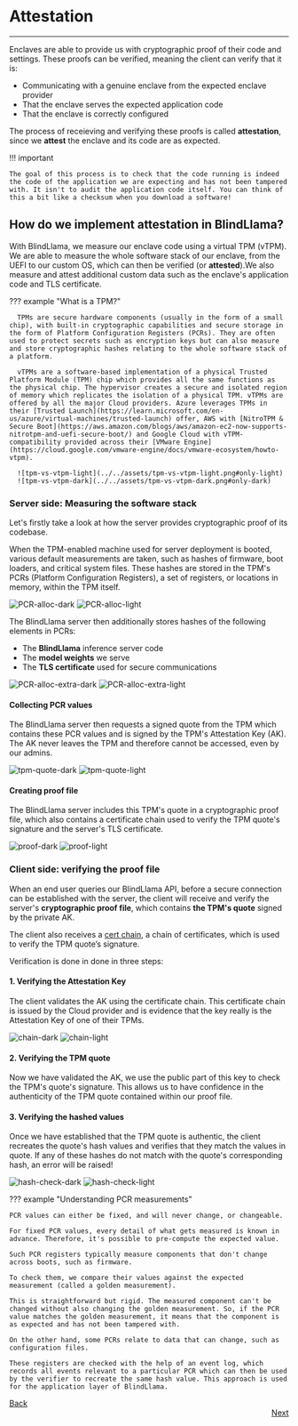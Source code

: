 # Attestation
________________________________________________________


Enclaves are able to provide us with cryptographic proof of their code and settings. These proofs can be verified, meaning the client can verify that it is:

- Communicating with a genuine enclave from the expected enclave provider
- That the enclave serves the expected application code
- That the enclave is correctly configured

The process of receieving and verifying these proofs is called **attestation**, since we **attest** the enclave and its code are as expected.

!!! important

    The goal of this process is to check that the code running is indeed the code of the application we are expecting and has not been tampered with. It isn't to audit the application code itself. You can think of this a bit like a checksum when you download a software!

## How do we implement attestation in BlindLlama?

With BlindLlama, we measure our enclave code using a virtual TPM (vTPM). We are able to measure the whole software stack of our enclave, from the UEFI to our custom OS, which can then be verified (or **attested**).We also measure and attest additional custom data such as the enclave's application code and TLS certificate.

??? example "What is a TPM?"

      TPMs are secure hardware components (usually in the form of a small chip), with built-in cryptographic capabilities and secure storage in the form of Platform Configuration Registers (PCRs). They are often used to protect secrets such as encryption keys but can also measure and store cryptographic hashes relating to the whole software stack of a platform.

      vTPMs are a software-based implementation of a physical Trusted Platform Module (TPM) chip which provides all the same functions as the physical chip. The hypervisor creates a secure and isolated region of memory which replicates the isolation of a physical TPM. vTPMs are offered by all the major Cloud providers. Azure leverages TPMs in their [Trusted Launch](https://learn.microsoft.com/en-us/azure/virtual-machines/trusted-launch) offer, AWS with [NitroTPM & Secure Boot](https://aws.amazon.com/blogs/aws/amazon-ec2-now-supports-nitrotpm-and-uefi-secure-boot/) and Google Cloud with vTPM-compatibility provided across their [VMware Engine](https://cloud.google.com/vmware-engine/docs/vmware-ecosystem/howto-vtpm).

      ![tpm-vs-vtpm-light](../../assets/tpm-vs-vtpm-light.png#only-light)
      ![tpm-vs-vtpm-dark](../../assets/tpm-vs-vtpm-dark.png#only-dark)

### Server side: Measuring the software stack

Let's firstly take a  look at how the server provides cryptographic proof of its codebase.

When the TPM-enabled machine used for server deployment is booted, various default measurements are taken, such as hashes of firmware, boot loaders, and critical system files. These hashes are stored in the TPM's PCRs (Platform Configuration Registers), a set of registers, or locations in memory, within the TPM itself.

![PCR-alloc-dark](../../assets/PCR-alloc-dark.png#only-dark)
![PCR-alloc-light](../../assets/pcr-alloc-light.png#only-light)

The BlindLlama server then additionally stores hashes of the following elements in PCRs:

+ The **BlindLlama** inference server code
+ The **model weights** we serve
+ The **TLS certificate** used for secure communications

![PCR-alloc-extra-dark](../../assets/PCR-alloc-extra-dark.png#only-dark)
![PCR-alloc-extra-light](../../assets/pcr-alloc-extra-light.png#only-light)

#### Collecting PCR values

The BlindLlama server then requests a signed quote from the TPM which contains these PCR values and is signed by the TPM's Attestation Key (AK). The AK never leaves the TPM and therefore cannot be accessed, even by our admins.

![tpm-quote-dark](../../assets/tpm-quote-dark.png#only-dark)
![tpm-quote-light](../../assets/tpm-quote-light.png#only-light)

#### Creating proof file

The BlindLlama server includes this TPM's quote in a cryptographic proof file, which also contains a certificate chain used to verify the TPM quote's signature and the server's TLS certificate.

![proof-dark](../../assets/proof-dark.png#only-dark)
![proof-light](../../assets/proof-light.png#only-light)

### Client side: verifying the proof file

When an end user queries our BlindLlama API, before a secure connection can be established with the server, the client will receive and verify the server's **cryptographic proof file**, which contains **the TPM's quote** signed by the private AK. 

The client also receives a [cert chain](https://www.ibm.com/docs/en/ztpf/2024?topic=ca-certificate-chain-verification), a chain of certificates, which is used to verify the TPM quote’s signature.

Verification is done in done in three steps:

#### 1. Verifying the Attestation Key

The client validates the AK using the certificate chain. This certificate chain is issued by the Cloud provider and is evidence that the key really is the Attestation Key of one of their TPMs.

![chain-dark](../../assets/chain-dark.png#only-dark)
![chain-light](../../assets/chain-light.png#only-light)


#### 2. Verifying the TPM quote

Now we have validated the AK, we use the public part of this key to check the TPM's quote's signature. This allows us to have confidence in the authenticity of the TPM quote contained within our proof file.

#### 3. Verifying the hashed values

Once we have established that the TPM quote is authentic, the client recreates the quote's hash values and verifies that they match the values in quote. If any of these hashes do not match with the quote's corresponding hash, an error will be raised!

![hash-check-dark](../../assets/hash-check-dark.png#only-dark)
![hash-check-light](../../assets/hash-check-light.png#only-light)

??? example "Understanding PCR measurements"

    PCR values can either be fixed, and will never change, or changeable.

    For fixed PCR values, every detail of what gets measured is known in advance. Therefore, it's possible to pre-compute the expected value. 

    Such PCR registers typically measure components that don't change across boots, such as firmware. 

    To check them, we compare their values against the expected measurement (called a golden measurement). 

    This is straightforward but rigid. The measured component can't be changed without also changing the golden measurement. So, if the PCR value matches the golden measurement, it means that the component is as expected and has not been tampered with. 

    On the other hand, some PCRs relate to data that can change, such as configuration files. 

    These registers are checked with the help of an event log, which records all events relevant to a particular PCR which can then be used by the verifier to recreate the same hash value. This approach is used for the application layer of BlindLlama.


<div style="text-align: left;">
  <a href="../enclaves" class="btn">Back</a>
</div>

<div style="text-align: right;">
  <a href="../attested-tls" class="btn">Next</a>
</div>

